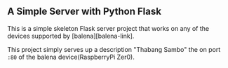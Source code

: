 ## A Simple Server with Python Flask

This is a simple skeleton Flask server project that works on any of the devices supported by [balena][balena-link].

This project simply serves up a description "Thabang Sambo" the on port `:80` of the balena device(RaspberryPi Zer0).
